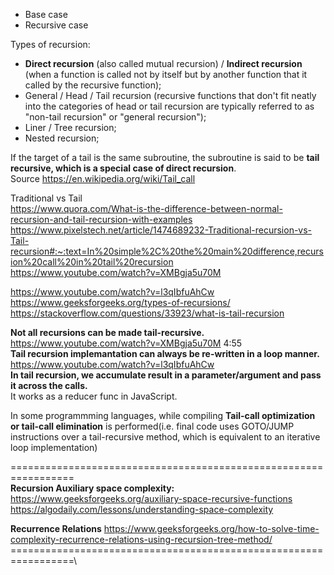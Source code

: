 - Base case
- Recursive case

Types of recursion:

- __Direct recursion__ (also called mutual recursion) / __Indirect recursion__ (when a function is called not by itself but by another function that it called by the recursive function);
- General / Head / Tail recursion (recursive functions that don't fit neatly into the categories of head or tail recursion are typically referred to as "non-tail recursion" or "general recursion");
- Liner / Tree recursion;
- Nested recursion;

If the target of a tail is the same subroutine, the subroutine is said to be __tail recursive, which is a special case of direct recursion__.\
Source https://en.wikipedia.org/wiki/Tail_call

Traditional vs Tail\
https://www.quora.com/What-is-the-difference-between-normal-recursion-and-tail-recursion-with-examples \
https://www.pixelstech.net/article/1474689232-Traditional-recursion-vs-Tail-recursion#:~:text=In%20simple%2C%20the%20main%20difference,recursion%20call%20in%20tail%20recursion \
https://www.youtube.com/watch?v=XMBgja5u70M

https://www.youtube.com/watch?v=l3qIbfuAhCw \
https://www.geeksforgeeks.org/types-of-recursions/ \
https://stackoverflow.com/questions/33923/what-is-tail-recursion

__Not all recursions can be made tail-recursive.__ https://www.youtube.com/watch?v=XMBgja5u70M 4:55\
__Tail recursion implemantation can always be re-written in a loop manner.__ https://www.youtube.com/watch?v=l3qIbfuAhCw \
__In tail recursion, we accumulate result in a parameter/argument and pass it across the calls.__\
It works as a reducer func in JavaScript.

In some programmming languages, while compiling __Tail-call optimization or tail-call elimination__ is performed(i.e. final code uses GOTO/JUMP instructions over a tail-recursive method, which is equivalent to an iterative loop implementation)

=================================================================\
__Recursion Auxiliary space complexity:__\
https://www.geeksforgeeks.org/auxiliary-space-recursive-functions \
https://algodaily.com/lessons/understanding-space-complexity

__Recurrence Relations__ https://www.geeksforgeeks.org/how-to-solve-time-complexity-recurrence-relations-using-recursion-tree-method/
=================================================================\
